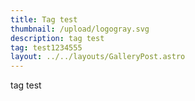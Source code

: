 ```yaml
---
title: Tag test
thumbnail: /upload/logogray.svg
description: tag test
tag: test1234555
layout: ../../layouts/GalleryPost.astro
---
```

tag test